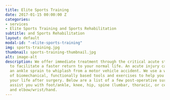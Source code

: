 ```yaml
---
title: Elite Sports Training
date: 2017-01-15 00:00:00 Z
categories:
- services
- Elite Sports Training and Sports Rehabilitation
subtitle: and Sports Rehabilitation
layout: default
modal-id: "-elite-sports-training"
img: sports-training.jpg
thumbnail: sports-training-thumbnail.jpg
alt: image-alt
description: We offer immediate treatment through the critical acute stage of injuries
  to facilitate a faster return to your normal life. An acute injury can range from
  an ankle sprain to whiplash from a motor vehicle accident. We use a wide variety
  of biomechanical, functionally based tools and exercises to help you get back to
  your life after surgery. Below are a list of a few post-operative surgeries we can
  assist you with foot/ankle, knee, hip, spine (lumbar, thoracic, or cervical), shoulder,
  and elbow/wrist/hand.
---
```



